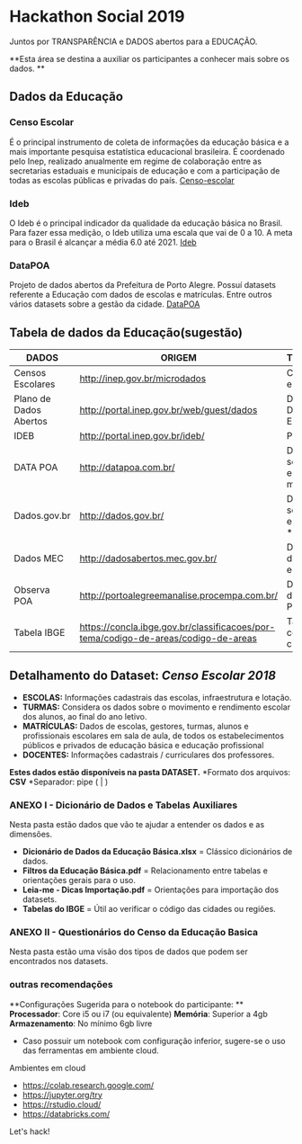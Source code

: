 # Hackathon Social 2019

Juntos por TRANSPARÊNCIA e DADOS abertos para a EDUCAÇÃO.

**Esta área se destina a auxiliar os participantes a conhecer mais sobre os dados. **

## Dados da Educação

### Censo Escolar
É o principal instrumento de coleta de informações da educação básica e a mais importante pesquisa estatística educacional brasileira. É coordenado pelo Inep, realizado anualmente em regime de colaboração entre as secretarias estaduais e municipais de educação e com a participação de todas as escolas públicas e privadas do país.  [Censo-escolar](http://portal.inep.gov.br/censo-escolar)

### Ideb
O Ideb é o principal indicador da qualidade da educação básica no Brasil. Para fazer essa medição, o Ideb utiliza uma escala que vai de 0 a 10. A meta para o Brasil é alcançar a média 6.0 até 2021. [Ideb](https://academia.qedu.org.br/ideb/o-que-e-o-ideb-2/)

### DataPOA	
Projeto de dados abertos da Prefeitura de Porto Alegre. Possuí datasets referente a Educação com dados de escolas e matrículas. Entre outros vários datasets sobre a gestão da cidade.  [DataPOA](http://datapoa.com.br/)


## Tabela de dados da Educação(sugestão)
DADOS| ORIGEM| TIPO
------------------- | ------------------------------|:---------------------
Censos Escolares       | http://inep.gov.br/microdados                                                      | Completo por escola/turmas
Plano de Dados Abertos | http://portal.inep.gov.br/web/guest/dados                                          | Diversos Dados sobre Educação
IDEB                   | http://portal.inep.gov.br/ideb/                                                    | Por escola
DATA POA               | http://datapoa.com.br/                                                             | Diversos sobre educação municipal
Dados.gov.br           | http://dados.gov.br/                                                               | Diversos sobre educação *antigos
Dados MEC              | http://dadosabertos.mec.gov.br/                                                    | Diversos dados sobre educação
Observa POA            | http://portoalegreemanalise.procempa.com.br/                                       | Diversos dados sobre Porto Alegre
Tabela IBGE            | https://concla.ibge.gov.br/classificacoes/por-tema/codigo-de-areas/codigo-de-areas | Tabela com o código das cidades   


## Detalhamento do Dataset: *Censo Escolar 2018*

*	**ESCOLAS:** Informações cadastrais das escolas, infraestrutura e lotação.
* **TURMAS:** Considera os dados sobre o movimento e rendimento escolar dos alunos, ao final do ano letivo.
*	**MATRÍCULAS:** Dados de escolas, gestores, turmas, alunos e profissionais escolares em sala de aula, de todos os estabelecimentos públicos e privados de educação básica e educação profissional 
*	**DOCENTES:** Informações cadastrais / curriculares dos professores.

**Estes dados estão disponíveis na pasta DATASET.**
*Formato dos arquivos: **CSV**
*Separador: pipe ( | )

### ANEXO I - Dicionário de Dados e Tabelas Auxiliares
 Nesta pasta estão dados que vão te ajudar a entender os dados e as dimensões. 
  
  * **Dicionário de Dados da Educação Básica.xlsx** = Clássico dicionários de dados.
  * **Filtros da Educação Básica.pdf** = Relacionamento entre tabelas e orientações gerais para o uso.
  * **Leia-me - Dicas Importação.pdf** = Orientações para importação dos datasets.
  * **Tabelas do IBGE** = Útil ao verificar o código das cidades ou regiões.
 
 ### ANEXO II -  Questionários do Censo da Educação Basica
 Nesta pasta estão uma visão dos tipos de dados que podem ser encontrados nos datasets. 
 
  
 ### outras recomendações
 **Configurações Sugerida para o notebook do participante: **
 **Processador**: Core i5 ou i7 (ou equivalente)
 **Memória**: Superior a 4gb 
 **Armazenamento**: No mínimo 6gb livre  

 * Caso possuir um notebook com configuração inferior, sugere-se o uso das ferramentas em ambiente cloud.

Ambientes em cloud
- https://colab.research.google.com/ 
- https://jupyter.org/try
- https://rstudio.cloud/
- https://databricks.com/

Let's hack! 
